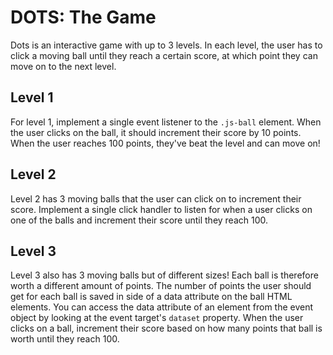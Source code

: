 # DOTS: The Game

Dots is an interactive game with up to 3 levels. In each level, the user has to click a moving ball until they reach a certain score, at which point they can move on to the next level.

## Level 1
For level 1, implement a single event listener to the `.js-ball` element. When the user clicks on the ball, it should increment their score by 10 points. When the user reaches 100 points, they've beat the level and can move on!

## Level 2
Level 2 has 3 moving balls that the user can click on to increment their score. Implement a single click handler to listen for when a user clicks on one of the balls and increment their score until they reach 100.

## Level 3
Level 3 also has 3 moving balls but of different sizes! Each ball is therefore worth a different amount of points. The number of points the user should get for each ball is saved in side of a data attribute on the ball HTML elements. You can access the data attribute of an element from the event object by looking at the event target's `dataset` property. When the user clicks on a ball, increment their score based on how many points that ball is worth until they reach 100.
